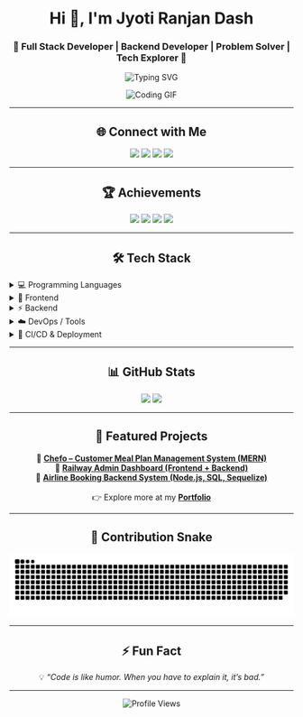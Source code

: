 <!-- ==================== Header ==================== -->
<h1 align="center">Hi 👋, I'm Jyoti Ranjan Dash</h1>
<h3 align="center">🚀 Full Stack Developer | Backend Developer | Problem Solver | Tech Explorer 🚀</h3>

<p align="center">
  <img src="https://readme-typing-svg.herokuapp.com?font=Fira+Code&size=22&pause=1000&color=00F7F7&center=true&vCenter=true&width=600&lines=Full+Stack+Web+Developer;DSA+Enthusiast+%7C+500%2B+Problems+Solved;MERN+Stack+%7C+SQL+%7C+Docker+%7C+AWS;Always+learning+new+things!" alt="Typing SVG" />
</p>

<p align="center">
  <img src="https://media.giphy.com/media/qgQUggAC3Pfv687qPC/giphy.gif" width="500" alt="Coding GIF" />
</p>

---

<!-- ==================== Connect ==================== -->
<h2 align="center">🌐 Connect with Me</h2>
<p align="center">
  <a href="mailto:jyotiranjan.pvt@gmail.com"><img src="https://img.shields.io/badge/Email-D14836?style=for-the-badge&logo=gmail&logoColor=white" /></a>
  <a href="https://www.linkedin.com/in/jyoti-ranjan-dash-b4a58323b/"><img src="https://img.shields.io/badge/LinkedIn-0077B5?style=for-the-badge&logo=linkedin&logoColor=white" /></a>
  <a href="https://github.com/ripper06"><img src="https://img.shields.io/badge/GitHub-181717?style=for-the-badge&logo=github&logoColor=white" /></a>
  <a href="https://jyoti-ranjan-dash-portfolio.vercel.app/"><img src="https://img.shields.io/badge/Portfolio-000000?style=for-the-badge&logo=vercel&logoColor=white" /></a>
</p>

---

<!-- ==================== Achievements ==================== -->
<h2 align="center">🏆 Achievements</h2>
<p align="center">
  <img src="https://img.shields.io/badge/DSA-500%2B%20Problems-blue?style=for-the-badge&logo=leetcode" />
  <img src="https://img.shields.io/badge/Hackathon-Winner-success?style=for-the-badge&logo=github" />
  <img src="https://img.shields.io/badge/Internship-DRDO-orange?style=for-the-badge" />
  <img src="https://img.shields.io/badge/MERN%20Stack-Expert-lightgrey?style=for-the-badge" />
</p>

---

<!-- ==================== Tech Stack ==================== -->
<h2 align="center">🛠️ Tech Stack</h2>

<details>
<summary>💻 Programming Languages</summary>
<p align="center">
  <img src="https://skillicons.dev/icons?i=c,cpp,js,ts" />
</p>
</details>

<details>
<summary>🚀 Frontend</summary>
<p align="center">
  <img src="https://skillicons.dev/icons?i=html,css,js,ts,react,vite,webpack,tailwind,redux,nextjs,firebase,jest" />
</p>
</details>

<details>
<summary>⚡ Backend</summary>
<p align="center">
  <img src="https://skillicons.dev/icons?i=nodejs,express,mongodb,mysql,postgres,graphql,sequelize,nginx,npm" />
</p>
</details>

<details>
<summary>☁️ DevOps / Tools</summary>
<p align="center">
  <img src="https://skillicons.dev/icons?i=docker,git,github,aws,vscode,postman,redis,linux" />
</p>
</details>

<details>
<summary>🚀 CI/CD & Deployment</summary>
<p align="center">
  <img src="https://skillicons.dev/icons?i=vercel,netlify,githubactions" />
</p>
</details>

---

<!-- ==================== GitHub Stats ==================== -->
<h2 align="center">📊 GitHub Stats</h2>
<p align="center">
  <img src="https://github-readme-stats.vercel.app/api?username=ripper06&show_icons=true&theme=tokyonight&hide_border=true" />
  <img src="https://github-readme-stats.vercel.app/api/top-langs/?username=ripper06&layout=compact&theme=tokyonight&hide_border=true" />
</p>

---

<!-- ==================== Featured Projects ==================== -->
<h2 align="center">🎯 Featured Projects</h2>
<p align="center">
  🔹 <a href="https://github.com/ripper06/CHEFO"><b>Chefo – Customer Meal Plan Management System (MERN)</b></a><br/>
  🔹 <a href="https://github.com/ripper06/Railway-Intern-Frontend"><b>Railway Admin Dashboard (Frontend + Backend)</b></a><br/>
  🔹 <a href="https://github.com/ripper06/Backend-Flight-Booking-Application"><b>Airline Booking Backend System (Node.js, SQL, Sequelize)</b></a><br/>
  <br/>
  👉 Explore more at my <a href="https://jyoti-ranjan-dash-portfolio.vercel.app/"><b>Portfolio</b></a>
</p>

---

<!-- ==================== Contribution Snake ==================== -->
<h2 align="center">🐍 Contribution Snake</h2>
<p align="center">
  <img src="https://raw.githubusercontent.com/Platane/snk/output/github-contribution-grid-snake.svg" alt="snake animation" />
</p>

---

<!-- ==================== Fun Fact ==================== -->
<h2 align="center">⚡ Fun Fact</h2>
<p align="center">💡 <i>“Code is like humor. When you have to explain it, it’s bad.”</i></p>

---

<!-- ==================== Profile Views ==================== -->
<p align="center">
  <img src="https://komarev.com/ghpvc/?username=ripper06&label=Profile%20views&color=0e75b6&style=flat" alt="Profile Views" />
</p>
